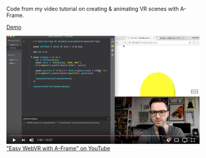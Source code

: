 Code from my video tutorial on creating & animating VR scenes with A-Frame.

[Demo](https://okaybenji.github.io/a-frame-demo/)

[!["Easy WebVR with A-Frame" on YouTube](vid.jpg)](https://www.youtube.com/watch?v=WgW0SfA5dI0)
["Easy WebVR with A-Frame" on YouTube](https://www.youtube.com/watch?v=WgW0SfA5dI0)